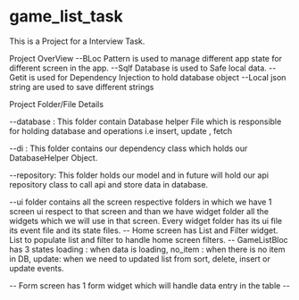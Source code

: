 # game_list_task
This is a Project for a Interview Task.


Project OverView 
--BLoc Pattern is used to manage different app state for different screen in the app.
--Sqlf Database is used to Safe local data.
--Getit is used for Dependency Injection to hold database object
--Local json string are used to save different strings


Project Folder/File Details

--database : This folder contain Database helper File which is responsible for holding database and operations i.e insert, update , fetch

--di : This folder contains our dependency class which holds our DatabaseHelper Object.

--repository: This folder holds our model and in future will hold our api repository class to call api and store data in database.

--ui folder contains all the screen respective folders in which we have 1 screen ui respect to that screen and than we have widget folder
        all the widgets which we will use in that screen. Every widget folder has its ui file its event file and its state files.
  -- Home screen has List and Filter widget. List to populate list and filter to handle home screen filters.
    -- GameListBloc has 3 states loading : when data is loading, no_item : when there is no item in DB, update: when we need to updated list
            from sort, delete, insert or update events.

  -- Form screen has 1 form widget which will handle data entry in the table
    --
